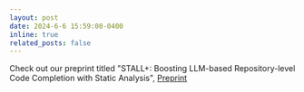 ```yaml
---
layout: post
date: 2024-6-6 15:59:00-0400
inline: true
related_posts: false
---
```


Check out our preprint titled "STALL+: Boosting LLM-based Repository-level Code Completion with Static Analysis",
[Preprint](https://arxiv.org/abs/2406.10018)
